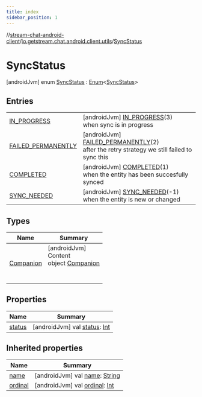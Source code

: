 ```yaml
---
title: index
sidebar_position: 1
---
```

//[stream-chat-android-client](../../../index.md)/[io.getstream.chat.android.client.utils](../index.md)/[SyncStatus](index.md)



# SyncStatus  
 [androidJvm] enum [SyncStatus](index.md) : [Enum](https://kotlinlang.org/api/latest/jvm/stdlib/kotlin/-enum/index.html)&lt;[SyncStatus](index.md)&gt;    


## Entries  
  
| | |
|---|---|
| <a name="io.getstream.chat.android.client.utils/SyncStatus.IN_PROGRESS///PointingToDeclaration/"></a>[IN_PROGRESS](IN_PROGRESS/index.md)| <a name="io.getstream.chat.android.client.utils/SyncStatus.IN_PROGRESS///PointingToDeclaration/"></a> [androidJvm] [IN_PROGRESS](IN_PROGRESS/index.md)(3)  <br/>when sync is in progress   <br/>|
| <a name="io.getstream.chat.android.client.utils/SyncStatus.FAILED_PERMANENTLY///PointingToDeclaration/"></a>[FAILED_PERMANENTLY](FAILED_PERMANENTLY/index.md)| <a name="io.getstream.chat.android.client.utils/SyncStatus.FAILED_PERMANENTLY///PointingToDeclaration/"></a> [androidJvm] [FAILED_PERMANENTLY](FAILED_PERMANENTLY/index.md)(2)  <br/>after the retry strategy we still failed to sync this   <br/>|
| <a name="io.getstream.chat.android.client.utils/SyncStatus.COMPLETED///PointingToDeclaration/"></a>[COMPLETED](COMPLETED/index.md)| <a name="io.getstream.chat.android.client.utils/SyncStatus.COMPLETED///PointingToDeclaration/"></a> [androidJvm] [COMPLETED](COMPLETED/index.md)(1)  <br/>when the entity has been succesfully synced   <br/>|
| <a name="io.getstream.chat.android.client.utils/SyncStatus.SYNC_NEEDED///PointingToDeclaration/"></a>[SYNC_NEEDED](SYNC_NEEDED/index.md)| <a name="io.getstream.chat.android.client.utils/SyncStatus.SYNC_NEEDED///PointingToDeclaration/"></a> [androidJvm] [SYNC_NEEDED](SYNC_NEEDED/index.md)(-1)  <br/>when the entity is new or changed   <br/>|


## Types  
  
|  Name |  Summary | 
|---|---|
| <a name="io.getstream.chat.android.client.utils/SyncStatus.Companion///PointingToDeclaration/"></a>[Companion](Companion/index.md)| <a name="io.getstream.chat.android.client.utils/SyncStatus.Companion///PointingToDeclaration/"></a>[androidJvm]  <br/>Content  <br/>object [Companion](Companion/index.md)  <br/><br/><br/>|


## Properties  
  
|  Name |  Summary | 
|---|---|
| <a name="io.getstream.chat.android.client.utils/SyncStatus/status/#/PointingToDeclaration/"></a>[status](status.md)| <a name="io.getstream.chat.android.client.utils/SyncStatus/status/#/PointingToDeclaration/"></a> [androidJvm] val [status](status.md): [Int](https://kotlinlang.org/api/latest/jvm/stdlib/kotlin/-int/index.html)   <br/>|


## Inherited properties  
  
|  Name |  Summary | 
|---|---|
| <a name="io.getstream.chat.android.client.utils/SyncStatus/name/#/PointingToDeclaration/"></a>[name](index.md#1318409148%2FProperties%2F-423410878)| <a name="io.getstream.chat.android.client.utils/SyncStatus/name/#/PointingToDeclaration/"></a> [androidJvm] val [name](index.md#1318409148%2FProperties%2F-423410878): [String](https://kotlinlang.org/api/latest/jvm/stdlib/kotlin/-string/index.html)   <br/>|
| <a name="io.getstream.chat.android.client.utils/SyncStatus/ordinal/#/PointingToDeclaration/"></a>[ordinal](index.md#-1274664446%2FProperties%2F-423410878)| <a name="io.getstream.chat.android.client.utils/SyncStatus/ordinal/#/PointingToDeclaration/"></a> [androidJvm] val [ordinal](index.md#-1274664446%2FProperties%2F-423410878): [Int](https://kotlinlang.org/api/latest/jvm/stdlib/kotlin/-int/index.html)   <br/>|


